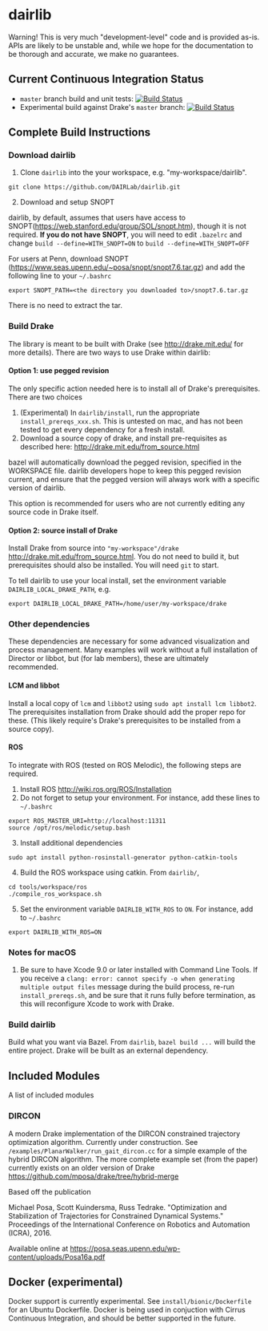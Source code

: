 # dairlib
Warning! This is very much "development-level" code and is provided as-is. APIs are likely to be unstable and, while we hope for the documentation to be thorough and accurate, we make no guarantees.

## Current Continuous Integration Status
* `master` branch build and unit tests: [![Build Status](https://api.cirrus-ci.com/github/DAIRLab/dairlib.svg?task=build&script=test)](https://cirrus-ci.com/github/DAIRLab/dairlib)
* Experimental build against Drake's `master` branch: [![Build Status](https://api.cirrus-ci.com/github/DAIRLab/dairlib.svg?task=drake_master_build&script=test)](https://cirrus-ci.com/github/DAIRLab/dairlib)
## Complete Build Instructions

### Download dairlib
1. Clone `dairlib` into the your workspace, e.g. "my-workspace/dairlib".
```
git clone https://github.com/DAIRLab/dairlib.git
```

2. Download and setup SNOPT

dairlib, by default, assumes that users have access to SNOPT(https://web.stanford.edu/group/SOL/snopt.htm), though it is not required. **If you do not have SNOPT**, you will need to edit `.bazelrc` and change `build --define=WITH_SNOPT=ON` to `build --define=WITH_SNOPT=OFF`

For users at Penn, download SNOPT (https://www.seas.upenn.edu/~posa/snopt/snopt7.6.tar.gz) and add the following line to your `~/.bashrc`
```
export SNOPT_PATH=<the directory you downloaded to>/snopt7.6.tar.gz
```

There is no need to extract the tar.

### Build Drake
The library is meant to be built with Drake (see http://drake.mit.edu/ for more details). There are two ways to use Drake within dairlib:
#### Option 1: use pegged revision
The only specific action needed here is to install all of Drake's prerequisites. There are two choices
1. (Experimental) In `dairlib/install`, run the appropriate `install_prereqs_xxx.sh`. This is untested on mac, and has not been tested to get every dependency for a fresh install.
2. Download a source copy of drake, and install pre-requisites as described here: http://drake.mit.edu/from_source.html

bazel will automatically download the pegged revision, specified in the WORKSPACE file. dairlib developers hope to keep this pegged revision current, and ensure that the pegged version will always work with a specific version of dairlib.

This option is recommended for users who are not currently editing any source code in Drake itself. 
#### Option 2: source install of Drake
Install Drake from source into `"my-workspace"/drake` http://drake.mit.edu/from_source.html. You do not need to build it, but prerequisites should also be installed. You will need `git` to start.

To tell dairlib to use your local install, set the environment variable `DAIRLIB_LOCAL_DRAKE_PATH`, e.g.
```
export DAIRLIB_LOCAL_DRAKE_PATH=/home/user/my-workspace/drake
```

### Other dependencies
These dependencies are necessary for some advanced visualization and process management. Many examples will work without a full installation of Director or libbot, but (for lab members), these are ultimately recommended. 

#### LCM and libbot
Install a local copy of `lcm` and `libbot2` using `sudo apt install lcm libbot2`. The prerequisites installation from Drake should add the proper repo for these. (This likely require's Drake's prerequisites to be installed from a source copy).

#### ROS
To integrate with ROS (tested on ROS Melodic), the following steps are required.
1. Install ROS http://wiki.ros.org/ROS/Installation
2. Do not forget to setup your environment. For instance, add these lines to `~/.bashrc`
```
export ROS_MASTER_URI=http://localhost:11311
source /opt/ros/melodic/setup.bash 
```
3. Install additional dependencies
```
sudo apt install python-rosinstall-generator python-catkin-tools
```
4. Build the ROS workspace using catkin. From `dairlib/`,
```
cd tools/workspace/ros
./compile_ros_workspace.sh
```
5. Set the environment variable `DAIRLIB_WITH_ROS` to `ON`. For instance, add to `~/.bashrc`
```
export DAIRLIB_WITH_ROS=ON
```

### Notes for macOS

1. Be sure to have Xcode 9.0 or later installed with Command Line Tools. If you receive a `clang: error: cannot specify -o when generating multiple output files` message during the build process, re-run `install_prereqs.sh`, and be sure that it runs fully before termination, as this will reconfigure Xcode to work with Drake.

### Build dairlib
Build what you want via Bazel. From `dairlib`, `bazel build ...` will build the entire project. Drake will be built as an external dependency.

## Included Modules
A list of included modules

### DIRCON
A modern Drake implementation of the DIRCON constrained trajectory optimization algorithm. Currently under construction. See `/examples/PlanarWalker/run_gait_dircon.cc` for a simple example of the hybrid DIRCON algorithm. The more complete example set (from the paper) currently exists on an older version of Drake https://github.com/mposa/drake/tree/hybrid-merge

Based off the publication

Michael Posa, Scott Kuindersma, Russ Tedrake. "Optimization and Stabilization of Trajectories for Constrained Dynamical Systems." Proceedings of the International Conference on Robotics and Automation (ICRA), 2016. 

Available online at https://posa.seas.upenn.edu/wp-content/uploads/Posa16a.pdf

## Docker (experimental)
Docker support is currently experimental. See `install/bionic/Dockerfile` for an Ubuntu Dockerfile. Docker is being used in conjuction with Cirrus Continuous Integration, and should be better supported in the future.
